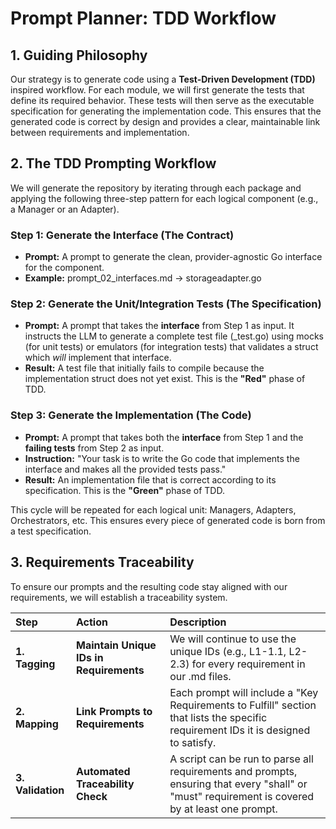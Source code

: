 # **Prompt Planner: TDD Workflow**

## **1\. Guiding Philosophy**

Our strategy is to generate code using a **Test-Driven Development (TDD)** inspired workflow. For each module, we will first generate the tests that define its required behavior. These tests will then serve as the executable specification for generating the implementation code. This ensures that the generated code is correct by design and provides a clear, maintainable link between requirements and implementation.

## **2\. The TDD Prompting Workflow**

We will generate the repository by iterating through each package and applying the following three-step pattern for each logical component (e.g., a Manager or an Adapter).

### **Step 1: Generate the Interface (The Contract)**

* **Prompt:** A prompt to generate the clean, provider-agnostic Go interface for the component.
* **Example:** prompt\_02\_interfaces.md \-\> storageadapter.go

### **Step 2: Generate the Unit/Integration Tests (The Specification)**

* **Prompt:** A prompt that takes the **interface** from Step 1 as input. It instructs the LLM to generate a complete test file (\_test.go) using mocks (for unit tests) or emulators (for integration tests) that validates a struct which *will* implement that interface.
* **Result:** A test file that initially fails to compile because the implementation struct does not yet exist. This is the **"Red"** phase of TDD.

### **Step 3: Generate the Implementation (The Code)**

* **Prompt:** A prompt that takes both the **interface** from Step 1 and the **failing tests** from Step 2 as input.
* **Instruction:** "Your task is to write the Go code that implements the interface and makes all the provided tests pass."
* **Result:** An implementation file that is correct according to its specification. This is the **"Green"** phase of TDD.

This cycle will be repeated for each logical unit: Managers, Adapters, Orchestrators, etc. This ensures every piece of generated code is born from a test specification.

## **3\. Requirements Traceability**

To ensure our prompts and the resulting code stay aligned with our requirements, we will establish a traceability system.

| Step | Action | Description |
| :---- | :---- | :---- |
| **1\. Tagging** | **Maintain Unique IDs in Requirements** | We will continue to use the unique IDs (e.g., L1-1.1, L2-2.3) for every requirement in our .md files. |
| **2\. Mapping** | **Link Prompts to Requirements** | Each prompt will include a "Key Requirements to Fulfill" section that lists the specific requirement IDs it is designed to satisfy. |
| **3\. Validation** | **Automated Traceability Check** | A script can be run to parse all requirements and prompts, ensuring that every "shall" or "must" requirement is covered by at least one prompt. |

